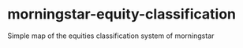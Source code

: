 # morningstar-equity-classification
Simple map of the equities classification system of morningstar
